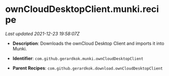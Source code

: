 # ownCloudDesktopClient.munki.recipe

_Last updated 2021-12-23 19:58:07Z_

- **Description**: Downloads the ownCloud Desktop Client and imports it into Munki.

- **Identifier**: `com.github.gerardkok.munki.ownCloudDesktopClient`

- **Parent Recipes**: `com.github.gerardkok.download.ownCloudDesktopClient`